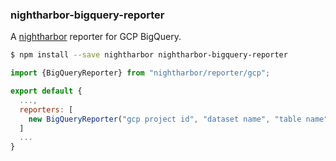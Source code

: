 ### nightharbor-bigquery-reporter

A [nightharbor](https://github.com/YoshiyukiKato/nightharbor) reporter for GCP BigQuery.

```sh
$ npm install --save nightharbor nightharbor-bigquery-reporter
```

```js
import {BigQueryReporter} from "nightharbor/reporter/gcp";

export default {
  ...,
  reporters: [
    new BigQueryReporter("gcp project id", "dataset name", "table name")
  ]
  ...
}
```
